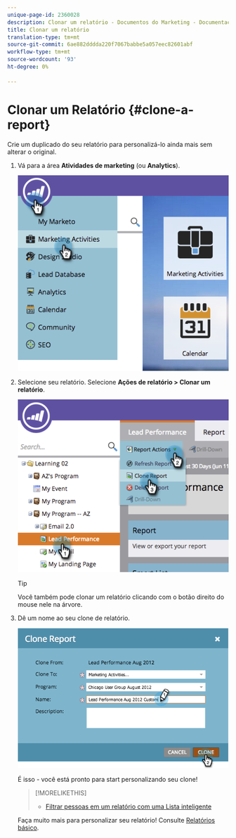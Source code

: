 ```yaml
---
unique-page-id: 2360028
description: Clonar um relatório - Documentos do Marketing - Documentação do produto
title: Clonar um relatório
translation-type: tm+mt
source-git-commit: 6ae882dddda220f7067babbe5a057eec82601abf
workflow-type: tm+mt
source-wordcount: '93'
ht-degree: 0%

---
```



# Clonar um Relatório {#clone-a-report}

Crie um duplicado do seu relatório para personalizá-lo ainda mais sem alterar o original.

1. Vá para a área **Atividades de marketing** (ou **Analytics**).

   ![](assets/image2014-9-16-14-3a23-3a46.png)

1. Selecione seu relatório. Selecione **Ações de relatório > Clonar um relatório**.

   ![](assets/image2014-9-16-14-3a23-3a53.png)

   >[!TIP]
   >
   >Você também pode clonar um relatório clicando com o botão direito do mouse nele na árvore.

1. Dê um nome ao seu clone de relatório.

   ![](assets/image2014-9-16-14-3a23-3a57.png)

   É isso - você está pronto para start personalizando seu clone!

   >[!MORELIKETHIS]
   >
   >
   >    
   >    
   >    * [Filtrar pessoas em um relatório com uma Lista inteligente](../../../../product-docs/reporting/basic-reporting/editing-reports/filter-people-in-a-report-with-a-smart-list.md)


   Faça muito mais para personalizar seu relatório! Consulte [Relatórios básico](https://docs.marketo.com/display/docs/basic+reporting).

